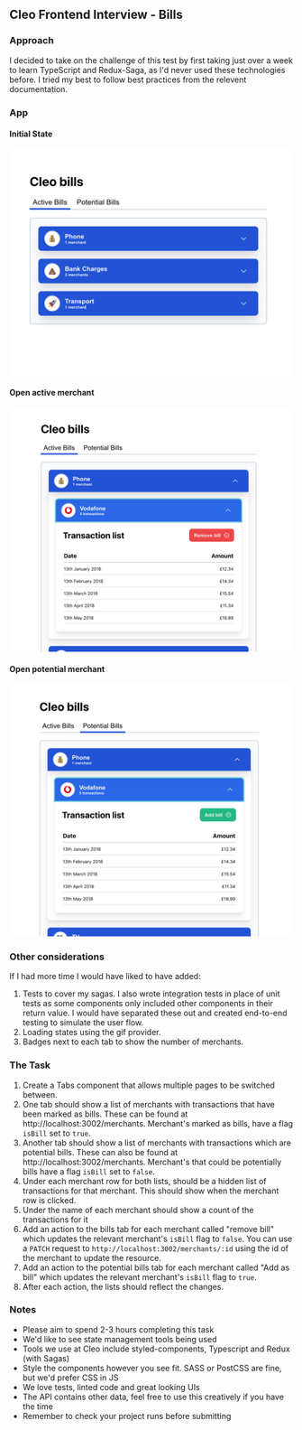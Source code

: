 ## Cleo Frontend Interview - Bills

### Approach

I decided to take on the challenge of this test by first taking just over a week to learn TypeScript and Redux-Saga, as I'd never used these technologies before. I tried my best to follow best practices from the relevent documentation.

### App

#### Initial State
<img src="./src/assets/images/readme/app-initial-state.png" width="600" />

#### Open active merchant
<img src="./src/assets/images/readme/app-open-active-merchant.png" width="600" />

#### Open potential merchant
<img src="./src/assets/images/readme/app-open-potential-merchant.png" width="600" />

### Other considerations

If I had more time I would have liked to have added:

1. Tests to cover my sagas. I also wrote integration tests in place of unit tests as some components only included other components in their return value. I would have separated these out and created end-to-end testing to simulate the user flow.
2. Loading states using the gif provider.
3. Badges next to each tab to show the number of merchants.

### The Task

1. Create a Tabs component that allows multiple pages to be switched between.
1. One tab should show a list of merchants with transactions that have been marked as bills. These can be found at http://localhost:3002/merchants. Merchant's marked as bills, have a flag `isBill` set to `true`.
1. Another tab should show a list of merchants with transactions which are potential bills. These can also be found at http://localhost:3002/merchants. Merchant's that could be potentially bills have a flag `isBill` set to `false`.
1. Under each merchant row for both lists, should be a hidden list of transactions for that merchant. This should show when the merchant row is clicked.
1. Under the name of each merchant should show a count of the transactions for it
1. Add an action to the bills tab for each merchant called "remove bill" which updates the relevant merchant's `isBill` flag to `false`. You can use a `PATCH` request to `http://localhost:3002/merchants/:id` using the id of the merchant to update the resource.
1. Add an action to the potential bills tab for each merchant called "Add as bill" which updates the relevant merchant's `isBill` flag to `true`.
1. After each action, the lists should reflect the changes.

### Notes

- Please aim to spend 2-3 hours completing this task
- We'd like to see state management tools being used
- Tools we use at Cleo include styled-components, Typescript and Redux (with Sagas)
- Style the components however you see fit. SASS or PostCSS are fine, but we'd prefer CSS in JS
- We love tests, linted code and great looking UIs
- The API contains other data, feel free to use this creatively if you have the time
- Remember to check your project runs before submitting
